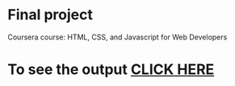 
# Final project

Coursera course: HTML, CSS, and Javascript for Web Developers

# To see the output [CLICK HERE](https://flipexe.github.io/github.io/DavidChu/)